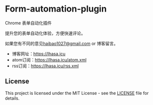 # Form-automation-plugin

Chrome 表单自动化插件

提升您的表单自动化体验，方便快速评论。

如果您有不同的意见<haibao1027@gmail.com> or 博客留言。

* 博客网址：<a href="https://lhasa.icu" target="_blank">https://lhasa.icu</a>
* atom订阅：<a href="https://lhasa.icu/atom.xml" target="_blank">https://lhasa.icu/atom.xml</a>
* rss订阅：<a href="https://lhasa.icu/rss.xml" target="_blank">https://lhasa.icu/rss.xml</a>


## License

This project is licensed under the MIT License - see the [LICENSE](https://github.com/achuanya/Form-automation-plugin/blob/main/LICENSE) file for details.